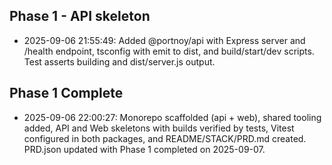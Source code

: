 ## Phase 1 - API skeleton

- 2025-09-06 21:55:49: Added @portnoy/api with Express server and /health endpoint, tsconfig with emit to dist, and build/start/dev scripts. Test asserts building and dist/server.js output.

## Phase 1 Complete

- 2025-09-06 22:00:27: Monorepo scaffolded (api + web), shared tooling added, API and Web skeletons with builds verified by tests, Vitest configured in both packages, and README/STACK/PRD.md created. PRD.json updated with Phase 1 completed on 2025-09-07.

